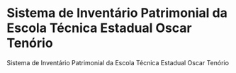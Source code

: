 # Sistema de Inventário Patrimonial da Escola Técnica Estadual Oscar Tenório
Sistema de Inventário Patrimonial da Escola Técnica Estadual Oscar Tenório
